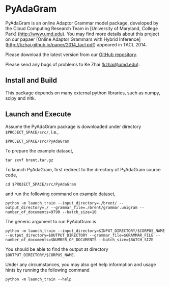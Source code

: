 PyAdaGram
==========

PyAdaGram is an online Adaptor Grammar model package, developed by the Cloud Computing Research Team in [University of Maryland, College Park] (http://www.umd.edu).
You may find more details about this project on our papaer [Online Adaptor Grammars with Hybrid Inference] (http://kzhai.github.io/paper/2014_tacl.pdf) appeared in TACL 2014.

Please download the latest version from our [GitHub repository](https://github.com/kzhai/PyAdaGram).

Please send any bugs of problems to Ke Zhai (kzhai@umd.edu).

Install and Build
----------

This package depends on many external python libraries, such as numpy, scipy and nltk.

Launch and Execute
----------

Assume the PyAdaGram package is downloaded under directory ```$PROJECT_SPACE/src/```, i.e., 

	$PROJECT_SPACE/src/PyAdaGram

To prepare the example dataset,

	tar zxvf brent.tar.gz

To launch PyAdaGram, first redirect to the directory of PyAdaGram source code,

	cd $PROJECT_SPACE/src/PyAdaGram

and run the following command on example dataset,

	python -m launch_train --input_directory=./brent/ --output_directory=./ --grammar_file=./brent/grammar.unigram --number_of_documents=9790 --batch_size=10

The generic argument to run PyAdaGram is

	python -m launch_train --input_directory=$INPUT_DIRECTORY/$CORPUS_NAME --output_directory=$OUTPUT_DIRECTORY --grammar_file=$GRAMMAR_FILE --number_of_documents=$NUMBER_OF_DOCUMENTS --batch_size=$BATCH_SIZE

You should be able to find the output at directory ```$OUTPUT_DIRECTORY/$CORPUS_NAME```.

Under any circumstances, you may also get help information and usage hints by running the following command

	python -m launch_train --help
